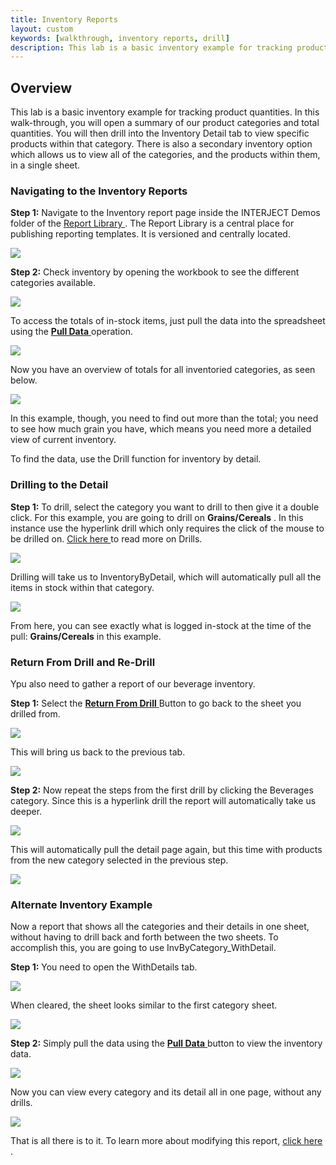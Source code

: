 ```yaml
---
title: Inventory Reports
layout: custom
keywords: [walkthrough, inventory reports, drill]
description: This lab is a basic inventory example for tracking product quantities. In this walk-through, you will open a summary of our product categories and total quantities. You will then drill into the Inventory Detail tab to view specific products within that category
---
```


##  **Overview** 

This lab is a basic inventory example for tracking product quantities. In this walk-through, you will open a summary of our product categories and total quantities. You will then drill into the Inventory Detail tab to view specific products within that category. There is also a secondary inventory option which allows us to view all of the categories, and the products within them, in a single sheet. 


###  Navigating to the Inventory Reports 

**Step 1:** Navigate to the Inventory report page inside the INTERJECT Demos folder of the  [ Report Library ](/wAbout/Report-Library-Basics.html) . The Report Library is a central place for publishing reporting templates. It is versioned and centrally located. 

![](/images/Inventory/image2017-6-27_17-6-52.png)

**Step 2:** Check inventory by opening the workbook to see the different categories available. 

![](/images/Inventory/02.png)

  


To access the totals of in-stock items, just pull the data into the spreadsheet using the [ **Pull Data** ](/wGetStarted/INTERJECT-Ribbon-Menu-Items.html) operation. 

![](/images/Inventory/image2017-6-12_17-32-49.png)

Now you have an overview of totals for all inventoried categories, as seen below. 

![](/images/Inventory/04.png)   

In this example, though, you need to find out more than the total; you need to see how much grain you have, which means you need more a detailed view of current inventory. 

To find the data, use the Drill function for inventory by detail. 


###  Drilling to the Detail 

**Step 1:** To drill, select the category you want to drill to then give it a double click. For this example, you are going to drill on **Grains/Cereals** . In this instance use the hyperlink drill which only requires the click of the mouse to be drilled on. [ Click here ](/wGetStarted/Drilling-Between-Reports.html) to read more on Drills. 

![](/images/Inventory/2.01-drilling-drill-on-grains-and-cereals.gif)   


Drilling will take us to InventoryByDetail, which will automatically pull all the items in stock within that category. 

![](/images/Inventory/06.png)

From here, you can see exactly what is logged in-stock at the time of the pull: **Grains/Cereals** in this example. 

###  Return From Drill and Re-Drill 

Ypu also need to gather a report of our beverage inventory. 

**Step 1:** Select the [ **Return From Drill** ](/wGetStarted/INTERJECT-Ribbon-Menu-Items.html#return-from-drill) Button to go back to the sheet you drilled from.   

![](/images/Inventory/07.png)

This will bring us back to the previous tab. 

![](/images/Inventory/08.png)

**Step 2:** Now repeat the steps from the first drill by clicking the Beverages category. Since this is a hyperlink drill the report will automatically take us deeper. 

![](/images/Inventory/3.02-return-from-drill-drill-on-beverages.gif)   

This will automatically pull the detail page again, but this time with products from the new category selected in the previous step. 

![](/images/Inventory/image2017-8-14_7-54-29.png)   

###  Alternate Inventory Example 

Now a report that shows all the categories and their details in one sheet, without having to drill back and forth between the two sheets. To accomplish this, you are going to use InvByCategory_WithDetail. 

**Step 1:** You need to open the WithDetails tab. 

![](/images/Inventory/11.png)   

When cleared, the sheet looks similar to the first category sheet. 

![](/images/Inventory/image2017-6-9_14-21-7.png)

  


**Step 2:** Simply pull the data using the [ **Pull Data** ](/wGetStarted/INTERJECT-Ribbon-Menu-Items.html) button to view the inventory data. 

![](/images/Inventory/image2017-6-9_14-22-56.png)

Now you can view every category and its detail all in one page, without any drills. 

![](/images/Inventory/14.png)

That is all there is to it. To learn more about modifying this report, [ click here ](/wGetStarted/L-Modify-InventoryReport.html). 


  

